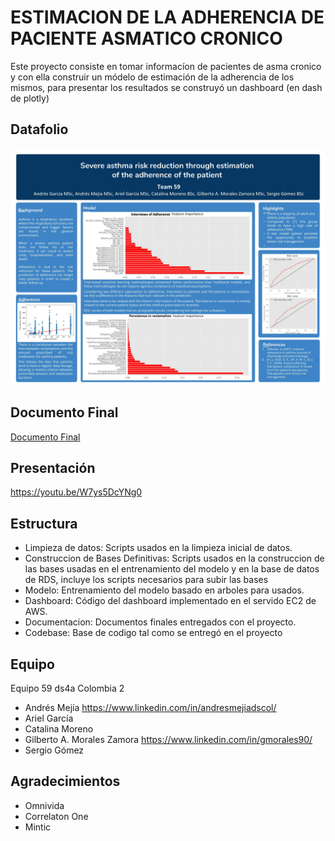 # ESTIMACION DE LA ADHERENCIA DE PACIENTE ASMATICO CRONICO

Este proyecto consiste en tomar informacíon de pacientes de asma cronico y con ella construir un módelo de estimación de la adherencia de los mismos, para presentar los resultados se construyó un dashboard (en dash de plotly)

## Datafolio 

![Datafolio](/Documentos/Datafolio.jpg)

## Documento Final

[Documento Final](https://github.com/andresmejiaro/DS4A_Team59_Respirapp/blob/master/Documentos/20200802%20Final%20Report.docx)

## Presentación

https://youtu.be/W7ys5DcYNg0

## Estructura

* Limpieza de datos: Scripts usados en la limpieza inicial de datos.
* Construccion de Bases Definitivas: Scripts usados en la construccion de las bases usadas en el entrenamiento del modelo y en la base de datos de RDS, incluye los scripts necesarios para subir las bases
* Modelo: Entrenamiento del modelo basado en arboles para usados.
* Dashboard: Código del dashboard implementado en el servido EC2 de AWS.
* Documentacion: Documentos finales entregados con el proyecto.
* Codebase: Base de codigo tal como se entregó en el proyecto

## Equipo

Equipo 59 ds4a Colombia 2


* Andrés Mejía https://www.linkedin.com/in/andresmejiadscol/
* Ariel García
* Catalina Moreno
* Gilberto A. Morales Zamora https://www.linkedin.com/in/gmorales90/
* Sergio Gómez 

## Agradecimientos
+ Omnivida  
+ Correlaton One
+ Mintic

